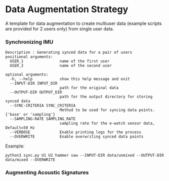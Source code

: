 # Data Augmentation Strategy
A template for data augmentation to create multiuser data (example scripts are provided for 2 users only) from single user data.

### Synchronizing IMU 

```
Description : Generating synced data for a pair of users
positional arguments:
  USER_1                name of the first user
  USER_2                name of the second user

optional arguments:
  -h, --help            show this help message and exit
  --INPUT-DIR INPUT_DIR
                        path for the original data
  --OUTPUT-DIR OUTPUT_DIR
                        path for the output directory for storing synced data
  --SYNC-CRITERIA SYNC_CRITERIA
                        Method to be used for syncing data points. {'base' or 'sampling'}
  --SAMPLING-RATE SAMPLING_RATE
                        sampling rate for the e-watch sensor data, Default=50 Hz
  --VERBOSE             Enable printing logs for the process
  --OVERWRITE           Enable overwriting synced data points
```

Example:
```
python3 sync.py U1 U2 hammer saw --INPUT-DIR data/unmixed --OUTPUT-DIR data/mixed --OVERWRITE
```

### Augmenting Acoustic Signatures
